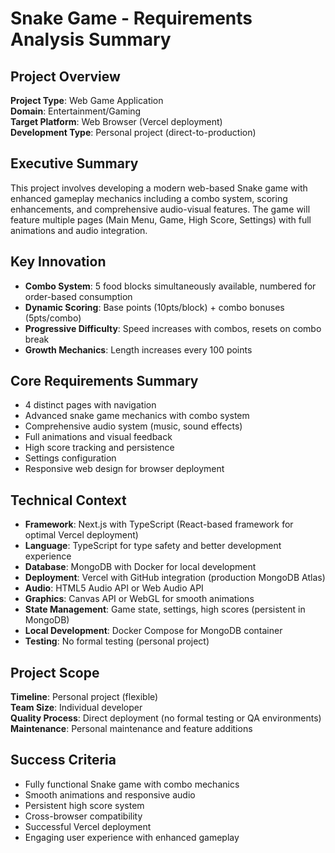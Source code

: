 # Snake Game - Requirements Analysis Summary

## Project Overview
**Project Type**: Web Game Application  
**Domain**: Entertainment/Gaming  
**Target Platform**: Web Browser (Vercel deployment)  
**Development Type**: Personal project (direct-to-production)

## Executive Summary
This project involves developing a modern web-based Snake game with enhanced gameplay mechanics including a combo system, scoring enhancements, and comprehensive audio-visual features. The game will feature multiple pages (Main Menu, Game, High Score, Settings) with full animations and audio integration.

## Key Innovation
- **Combo System**: 5 food blocks simultaneously available, numbered for order-based consumption
- **Dynamic Scoring**: Base points (10pts/block) + combo bonuses (5pts/combo)
- **Progressive Difficulty**: Speed increases with combos, resets on combo break
- **Growth Mechanics**: Length increases every 100 points

## Core Requirements Summary
- 4 distinct pages with navigation
- Advanced snake game mechanics with combo system
- Comprehensive audio system (music, sound effects)
- Full animations and visual feedback
- High score tracking and persistence
- Settings configuration
- Responsive web design for browser deployment

## Technical Context
- **Framework**: Next.js with TypeScript (React-based framework for optimal Vercel deployment)
- **Language**: TypeScript for type safety and better development experience
- **Database**: MongoDB with Docker for local development
- **Deployment**: Vercel with GitHub integration (production MongoDB Atlas)
- **Audio**: HTML5 Audio API or Web Audio API
- **Graphics**: Canvas API or WebGL for smooth animations
- **State Management**: Game state, settings, high scores (persistent in MongoDB)
- **Local Development**: Docker Compose for MongoDB container
- **Testing**: No formal testing (personal project)

## Project Scope
**Timeline**: Personal project (flexible)  
**Team Size**: Individual developer  
**Quality Process**: Direct deployment (no formal testing or QA environments)  
**Maintenance**: Personal maintenance and feature additions

## Success Criteria
- Fully functional Snake game with combo mechanics
- Smooth animations and responsive audio
- Persistent high score system
- Cross-browser compatibility
- Successful Vercel deployment
- Engaging user experience with enhanced gameplay